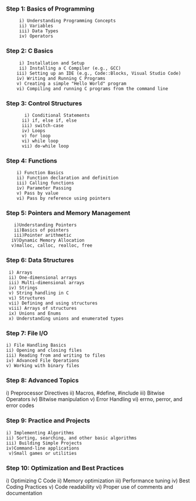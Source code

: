 ### Step 1: Basics of Programming
         i) Understanding Programming Concepts
         ii) Variables
         iii) Data Types
         iv) Operators
### Step 2: C Basics
         i) Installation and Setup
         ii) Installing a C Compiler (e.g., GCC)
        iii) Setting up an IDE (e.g., Code::Blocks, Visual Studio Code)
        iv) Writing and Running C Programs
        v) Creating a simple "Hello World" program
        vi) Compiling and running C programs from the command line
### Step 3: Control Structures
           i) Conditional Statements
          ii) if, else if, else
          iii) switch-case
          iv) Loops
          v) for loop
          vi) while loop
          vii) do-while loop
### Step 4: Functions
        i) Function Basics
        ii) Function declaration and definition
        iii) Calling functions
        iv) Parameter Passing
        v) Pass by value
        vi) Pass by reference using pointers
### Step 5: Pointers and Memory Management
       i)Understanding Pointers
       ii)Basics of pointers
       iii)Pointer arithmetic
      iV)Dynamic Memory Allocation
      v)malloc, calloc, realloc, free
### Step 6: Data Structures
     i) Arrays
     ii) One-dimensional arrays
     iii) Multi-dimensional arrays
     iv) Strings
     v) String handling in C
     vi) Structures
     vii) Defining and using structures
     viii) Arrays of structures
     ix) Unions and Enums
     x) Understanding unions and enumerated types
### Step 7: File I/O
    i) File Handling Basics
    ii) Opening and closing files
    iii) Reading from and writing to files
    iv) Advanced File Operations
    v) Working with binary files
### Step 8: Advanced Topics
   i) Preprocessor Directives
   ii) Macros, #define, #include
   iii) Bitwise Operators
   iv) Bitwise manipulation
   v) Error Handling
   vi) errno, perror, and error codes
### Step 9: Practice and Projects
    i) Implementing Algorithms
    ii) Sorting, searching, and other basic algorithms
    iii) Building Simple Projects
    iv)Command-line applications
     v)Small games or utilities
### Step 10: Optimization and Best Practices
   i) Optimizing C Code
   ii) Memory optimization
   iii) Performance tuning
   iv) Best Coding Practices
   v) Code readability
   vi) Proper use of comments and documentation







